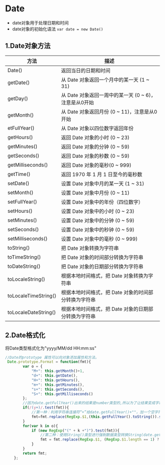 # Date
- date对象用于处理日期和时间
- date对象的初始化语法
`var date = new Date()`

## 1.Date对象方法
| 方法| 描述|
| --- | --- |
|Date()|返回当日的日期和时间|
|getDate()|从 Date 对象返回一个月中的某一天 (1 ~ 31)|
|getDay()|从 Date 对象返回一周中的某一天 (0 ~ 6)，注意是从0开始|
|getMonth()|从 Date 对象返回月份 (0 ~ 11)，注意是从0开始|
|etFullYear()|从 Date 对象以四位数字返回年份|
|getHours()|返回 Date 对象的小时 (0 ~ 23)|
|getMinutes()|返回 Date 对象的分钟 (0 ~ 59)|
|getSeconds()|返回 Date 对象的秒数 (0 ~ 59)|
|getMilliseconds()|返回 Date 对象的毫秒(0 ~ 999)|
|getTime()|返回 1970 年 1 月 1 日至今的毫秒数|
|setDate()|设置 Date 对象中月的某一天 (1 ~ 31)|
|setMonth()	|设置 Date 对象中月份 (0 ~ 11)|
|setFullYear()|	设置 Date 对象中的年份（四位数字）|
|setHours()|	设置 Date 对象中的小时 (0 ~ 23)|
|setMinutes()|	设置 Date 对象中的分钟 (0 ~ 59)|
|setSeconds()|	设置 Date 对象中的秒钟 (0 ~ 59)|
|setMilliseconds()|	设置 Date 对象中的毫秒 (0 ~ 999)|
|toString()|	把 Date 对象转换为字符串|
|toTimeString()|	把 Date 对象的时间部分转换为字符串|
|toDateString()|	把 Date 对象的日期部分转换为字符串|
|toLocaleString()|	根据本地时间格式，把 Date 对象转换为字符串|
|toLocaleTimeString()|	根据本地时间格式，把 Date 对象的时间部分转换为字符串|
|toLocaleDateString()|	根据本地时间格式，把 Date 对象的日期部分转换为字符串|

## 2.Date格式化
将Date类型格式化为"yyyy/MM/dd HH:mm:ss"
```JavaScript
//Date的prototype 属性可以向对象添加属性和方法。   
 Date.prototype.Format = function(fmt){
        var o = {
            "M+": this.getMonth()+1,
            "d+": this.getDate(),
            "H+": this.getHours(),
            "m+": this.getMinutes(),
            "s+": this.getSeconds(),
            "S+": this.getMilliseconds()
        };
        //因为date.getFullYear()出来的结果是number类型的,所以为了让结果变成字符串型，下面有两种方法：
        if(/(y+)/.test(fmt)){
            //第一种：利用字符串连接符“+”给date.getFullYear()+""，加一个空字符串便可以将number类型转换成字符串。
            fmt=fmt.replace(RegExp.$1,(this.getFullYear().toString()).substr(4-RegExp.$1.length));
        }
        for(var k in o){
            if (new RegExp("(" + k +")").test(fmt)){
                //第二种：使用String()类型进行强制数据类型转换String(date.getFullYear())，这种更容易理解。
                fmt = fmt.replace(RegExp.$1, (RegExp.$1.length == 1) ? (o[k]) : (("00" + o[k]).substr(String(o[k]).length)));
            }
        }
        return fmt;
    };
```

